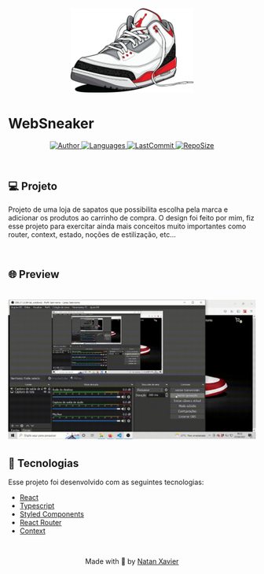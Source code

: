 <h1 align="center">
  <img alt="Barber" title="#delicinha" src="src/images/nike-icon.png" width="250px" borderRadius="20px" />
</h1>

# WebSneaker

<p align="center">
  <a href="https://github.com/nataxaa">
    <img alt="Author" src="https://img.shields.io/badge/author-nataxaa-33A1F2?style=flat-square">
  </a>

  <a href="#">
    <img alt="Languages" src="https://img.shields.io/github/languages/count/nataxaa/Websneaker?color=33A1F2&style=flat-square">
  </a>

  <a href="https://github.com/nataxaa/BarberShop/commits/master">
    <img alt="LastCommit" src="https://img.shields.io/github/last-commit/nataxaa/Websneaker?color=33A1F2&style=flat-square">
  </a>

  <a href="#">
    <img alt="RepoSize" src="https://img.shields.io/github/repo-size/nataxaa/Websneaker?color=33A1F2&style=flat-square">
  </a>

</p>

<br />

## 💻 Projeto

Projeto de uma loja de sapatos que possibilita escolha pela marca e adicionar os produtos ao carrinho de compra. O design foi feito por mim, fiz esse projeto para exercitar ainda mais conceitos muito importantes como router, context, estado, noções de estilização, etc...

<br />

## 🌐 Preview

<h1 align="center">
    <img src="github/tenis_novo.gif" />
</h1>

## 🚀 Tecnologias

Esse projeto foi desenvolvido com as seguintes tecnologias:

- [React](https://reactjs.org)
- [Typescript](https://www.typescriptlang.org/)
- [Styled Components](https://styled-components.com/)
- [React Router](https://reactrouter.com/en/main)
- [Context](https://pt-br.reactjs.org/docs/context.html)

<br />



<p align="center">
  Made with 💙 by <a href="https://www.linkedin.com/in/natan-xavier-a266a0228/"> Natan Xavier </a>
</p>
